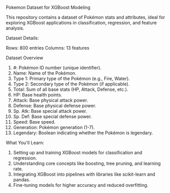 Pokemon Dataset for XGBoost Modeling

This repository contains a dataset of Pokémon stats and attributes, ideal for exploring XGBoost applications in classification, regression, and feature analysis.

Dataset Details:

Rows: 800 entries
Columns: 13 features

Dataset Overview

1. #: Pokémon ID number (unique identifier).
2. Name: Name of the Pokémon.
3. Type 1: Primary type of the Pokémon (e.g., Fire, Water).
4. Type 2: Secondary type of the Pokémon (if applicable).
5. Total: Sum of all base stats (HP, Attack, Defense, etc.).
6. HP: Base health points.
7. Attack: Base physical attack power.
8. Defense: Base physical defense power.
9. Sp. Atk: Base special attack power.
10. Sp. Def: Base special defense power.
11. Speed: Base speed.
12. Generation: Pokémon generation (1-7).
13. Legendary: Boolean indicating whether the Pokémon is legendary.

What You'll Learn:

1. Setting up and training XGBoost models for classification and regression.
2. Understanding core concepts like boosting, tree pruning, and learning rate.
3. Integrating XGBoost into pipelines with libraries like scikit-learn and pandas.
4. Fine-tuning models for higher accuracy and reduced overfitting.
